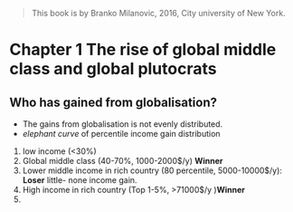 > This book is by Branko Milanovic, 2016,  City university of New York.
>

# Chapter 1 The rise of global middle class and global plutocrats

## Who has gained from globalisation?
- The gains from globalisation is not evenly distributed.
- *elephant curve* of percentile income gain distribution 
1. low income (<30%)
2. Global middle class (40-70%, 1000-2000$/y) **Winner** 
3. Lower middle income in rich country (80 percentile, 5000-10000$/y): **Loser** little- none income gain.
4. High income in rich country (Top 1-5%, >71000$/y )**Winner**
5. 
<!--stackedit_data:
eyJoaXN0b3J5IjpbLTE1MjM0MTUyMywyMzk1NzgwOTgsLTQ2NT
U4MjA0NywtMTE5NDc5MjMzMCwtMzk2MTg4NjE1LC0xMjgzOTM2
NzI3LDI4MzkyODgyNF19
-->
